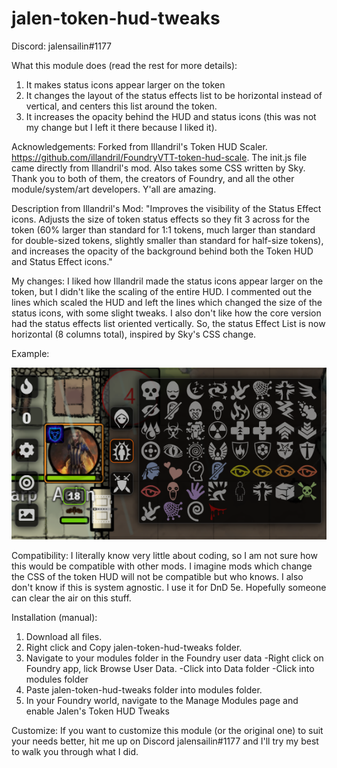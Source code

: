 # jalen-token-hud-tweaks 

Discord: jalensailin#1177

What this module does (read the rest for more details): 
  1. It makes status icons appear larger on the token 
  2. It changes the layout of the status effects list to be horizontal instead of vertical, and centers this list around the token.
  3. It increases the opacity behind the HUD and status icons (this was not my change but I left it there because I liked it). 

Acknowledgements: Forked from Illandril's Token HUD Scaler. https://github.com/illandril/FoundryVTT-token-hud-scale. The init.js file came directly from Illandril's mod. Also takes some CSS written by Sky. Thank you to both of them, the creators of Foundry, and all the other module/system/art developers. Y'all are amazing. 

Description from Illandril's Mod: "Improves the visibility of the Status Effect icons. Adjusts the size of token status effects so they fit 3 across for the token (60% larger than standard for 1:1 tokens, much larger than standard for double-sized tokens, slightly smaller than standard for half-size tokens), and increases the opacity of the background behind both the Token HUD and Status Effect icons."

My changes: I liked how Illandril made the status icons appear larger on the token, but I didn't like the scaling of the entire HUD. I commented out the lines which scaled the HUD and left the lines which changed the size of the status icons, with some slight tweaks. I also don't like how the core version had the status effects list oriented vertically. So, the status Effect List is now horizontal (8 columns total), inspired by Sky's CSS change.

Example:

![](ImageExample/JalenTweaks.png)

Compatibility: I literally know very little about coding, so I am not sure how this would be compatible with other mods. I imagine mods which change the CSS of the token HUD will not be compatible but who knows. I also don't know if this is system agnostic. I use it for DnD 5e. Hopefully someone can clear the air on this stuff. 

Installation (manual): 
  1. Download all files.
  2. Right click and Copy jalen-token-hud-tweaks folder.
  3. Navigate to your modules folder in the Foundry user data 
      -Right click on Foundry app, lick Browse User Data.
      -Click into Data folder
      -Click into modules folder
  4. Paste jalen-token-hud-tweaks folder into modules folder. 
  5. In your Foundry world, navigate to the Manage Modules page and enable Jalen's Token HUD Tweaks
 
Customize: 
If you want to customize this module (or the original one) to suit your needs better, hit me up on Discord jalensailin#1177 and I'll try my best to walk you through what I did. 
